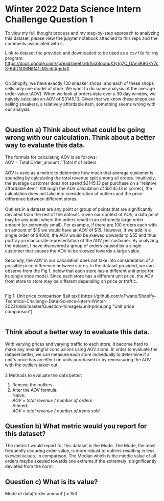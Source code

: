 # **Winter 2022 Data Science Intern Challenge Question 1**
To view my full thought process and my step-by-step approach to analyzing this dataset, please view the jupyter notebook attached to this repo and the comments associated with it. 


Link to dataset the provided and downloaded to be used as a csv file for my program: <br>
https://docs.google.com/spreadsheets/d/16i38oonuX1y1g7C_UAmiK9GkY7cS-64DfiDMNiR41LM/edit#gid=0

<br>
On Shopify, we have exactly 100 sneaker shops, and each of these shops sells only one model of shoe. We want to do some analysis of the average order value (AOV). When we look at orders data over a 30 day window, we naively calculate an AOV of $3145.13. Given that we know these shops are selling sneakers, a relatively affordable item, something seems wrong with our analysis. 
<br><br>

## **Question a) Think about what could be going wrong with our calculation. Think about a better way to evaluate this data.** 

The formula for calculating AOV is as follows: <br>
AOV = Total Order_amount / Total # of orders
<br> <br>
AOV is used as a metric to determine how much that average customer is spending by calculating the total revenue split among all orders. Intuitively, the average customer does not spend $3145.13 per purchase on a "relative affordable item". Although the AOV calculation of $3145.13 is correct, the calculation does not take into consideration of outliers and the price difference between different stores. 
<br><br>
Outliers in a dataset are any point or group of points that are significantly deviated from the rest of the dataset. Given our context of AOV, a data point may be any point where the orders result in an extremely large order amount (or extremely small). 
For example, if there are 100 orders each with an amount of $15 we would have an AOV of $15. However, if we add in a single order of $4000, the AOV would be skewed upwards to $55 and thus portray an inaccurate representation of the AOV per customer. By analyzing the dataset, I have discovered a group of orders caused by a single customer that causes the AOV to be skewed towards a large value. 

Secondly, the AOV in our calculation does not take into consideration of a possible price difference between stores. In the dataset provided, we can observe from the Fig 1. below that each store has a different unit price for its single shoe model. Since each store has a different unit price, the AOV from store to store may be different depending on price or traffic. 

<br>
Fig 1. Unit price comparison
![alt text](https://github.com/oFwano/Shopify-Technical-Challenge-Data-Science-Intern-Winter-2022/blob/master/Question-1/Images/unit-price.png "Unit price comparison")
<br><br>

## **Think about a better way to evaluate this data.**
With varying prices and varying traffic to each store, it become hard to make any meaningful conclusions using AOV alone. In order to evaluate the dataset better, we can measure each store individually to determine if a unit's price has an effect on units purchased or by remeasuring the AOV with the outliers taken out. 
<br><br>
2 Methods to evaluate the data better:
  1. Remove the outliers
  2. Alter the AOV formula:<br>
    Naive:<br>
      *AOV = total revenue / number of orders*<br>
    Altered:<br>
      *AOV = total revenue / number of items sold*



## **Question b) What metric would you report for this dataset?**
The metric I would report for this dataset is the Mode. The Mode, the most frequently occuring order value, is more robust to outliers resulting in less skewed values. In comparison, The Median which is the middle value of all orders maybe skewed towards one extreme if the extremely is significantly deviated from the norm.

## **Question c) What is its value?**

Mode of data['order amount'] = 153
<br><br>

